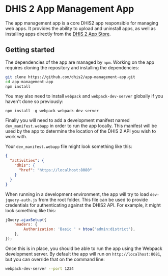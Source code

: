 # DHIS 2 App Management App #

The app management app is a core DHIS2 app responsible for managing web apps. It provides the
ability to upload and uninstall apps, as well as installing apps directly from the
[DHIS 2 App Store](https://www.dhis2.org/appstore).

## Getting started

The dependencies of the app are managed by `npm`. Working on the app requires cloning the
repository and installing the dependencies:

```bash
git clone https://github.com/dhis2/app-management-app.git
cd app-management-app
npm install
```

You may also need to install `webpack` and `webpack-dev-server` globally if you haven't
done so previously:

`npm install -g webpack webpack-dev-server`

Finally you will need to add a development manifest named `dev_manifest.webapp` in order to
run the app locally. This manifest will be used by the app to determine the location of the
DHIS 2 API you wish to work with.

Your `dev_manifest.webapp` file might look something like this:

```json
{
  "activities": {
    "dhis": {
      "href": "https://localhost:8080"
    }
  }
}
```

When running in a development environment, the app will try to load `dev-jquery-auth.js`
from the root folder. This file can be used to provide credentials for authenticating
against the DHIS2 API. For example, it might look something like this:

```js
jQuery.ajaxSetup({
    headers: {
        Authorization: 'Basic ' + btoa('admin:district'),
    },
});
```

Once this is in place, you should be able to run the app using the Webpack development
server. By default the app will run on `http://localhost:8081`, but you can override that
on the command line:

```bash
webpack-dev-server --port 1234
```